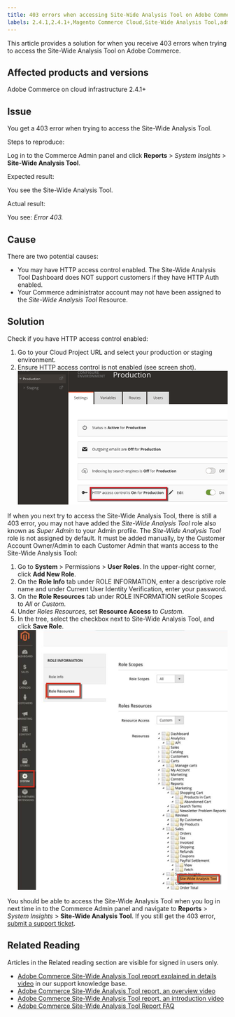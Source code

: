 ```yaml
---
title: 403 errors when accessing Site-Wide Analysis Tool on Adobe Commerce
labels: 2.4.1,2.4.1+,Magento Commerce Cloud,Site-Wide Analysis Tool,admin,error,permissions,troubleshooting,Magento,Adobe Commerce,cloud infrastructure
---
```


This article provides a solution for when you receive 403 errors when trying to access the Site-Wide Analysis Tool on Adobe Commerce.

## Affected products and versions

Adobe Commerce on cloud infrastructure 2.4.1+

## Issue

You get a 403 error when trying to access the Site-Wide Analysis Tool.

 <span class="wysiwyg-underline">Steps to reproduce:</span>

Log in to the Commerce Admin panel and click **Reports** > *System Insights* > **Site-Wide Analysis Tool**.

 <span class="wysiwyg-underline">Expected result:</span>

You see the Site-Wide Analysis Tool.

<span class="wysiwyg-underline">Actual result:</span>

You see: *Error 403.*

## Cause

There are two potential causes:

* You may have HTTP access control enabled. The Site-Wide Analysis Tool Dashboard does NOT support customers if they have HTTP Auth enabled.
* Your Commerce administrator account may not have been assigned to the *Site-Wide Analysis Tool* Resource.

## Solution

Check if you have HTTP access control enabled:

1. Go to your Cloud Project URL and select your production or staging environment.
1. Ensure HTTP access control is not enabled (see screen shot).   ![swat_http_access_control.png](assets/swat_http_access_control.png)

If when you next try to access the Site-Wide Analysis Tool, there is still a 403 error, you may not have added the *Site-Wide Analysis Tool* role also known as *Super Admin* to your Admin profile. The *Site-Wide Analysis Tool* role is not assigned by default. It must be added manually, by the Customer Account Owner/Admin to each Customer Admin that wants access to the Site-Wide Analysis Tool:

<ol><li>Go to <strong>System</strong> > Permissions > <strong>User Roles</strong>. In the upper-right corner, click <strong>Add New Role</strong>.
</li><li>On the <strong>Role Info</strong> tab under ROLE INFORMATION, enter a descriptive role name and under Current User Identity Verification, enter your password.
</li><li><font>On the</font> <strong>Role Resources</strong> tab under ROLE INFORMATION s<font>et</font>Role Scopes to <em>All</em> or <em>Custom</em>.</li>
<li>Under <em>Roles Resources</em>, set <strong>Resource Access</strong> to <em>Custom</em>.</li>
<li>In the tree, select the checkbox next to Site-Wide Analysis Tool, and click <strong>Save Role</strong>.
<img alt="swat_access_role.png" src="assets/swat_access_role.png"/>
</li></ol>

You should be able to access the Site-Wide Analysis Tool when you log in next time in to the Commerce Admin panel and navigate to **Reports** > *System Insights* > **Site-Wide Analysis Tool**. If you still get the 403 error, [submit a support ticket](https://support.magento.com/hc/en-us/articles/360019088251-Submit-a-support-ticket).

## Related Reading

Articles in the Related reading section are visible for signed in users only.

* [Adobe Commerce Site-Wide Analysis Tool report explained in details video](https://support.magento.com/hc/en-us/articles/360048981531-Magento-Site-Wide-Analysis-Tool-report-explained-in-details-video) in our support knowledge base.
* [Adobe Commerce Site-Wide Analysis Tool report, an overview video](https://support.magento.com/hc/en-us/articles/360048980791-Magento-Site-Wide-Analysis-Tool-report-an-overview-video)
* [Adobe Commerce Site-Wide Analysis Tool report, an introduction video](https://support.magento.com/hc/en-us/articles/360048980691-Magento-Site-Wide-Analysis-Tool-report-an-introduction-video)
* [Adobe Commerce Site-Wide Analysis Tool Report FAQ](https://support.magento.com/hc/en-us/articles/360048646671-Magento-Site-Wide-Analysis-Tool-Report-FAQ)
